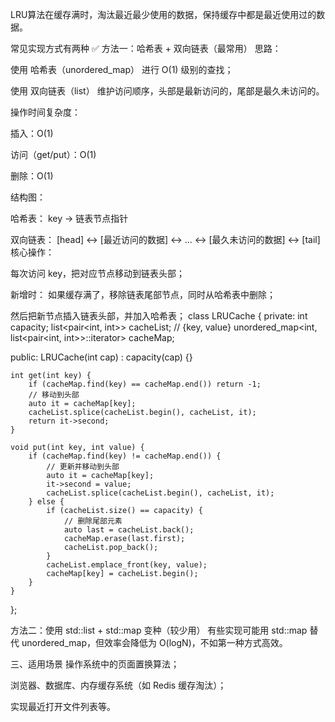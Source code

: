 LRU算法在缓存满时，淘汰最近最少使用的数据，保持缓存中都是最近使用过的数据。

常见实现方式有两种
✅ 方法一：哈希表 + 双向链表（最常用）
思路：

使用 哈希表（unordered_map） 进行 O(1) 级别的查找；

使用 双向链表（list） 维护访问顺序，头部是最新访问的，尾部是最久未访问的。

操作时间复杂度：

插入：O(1)

访问（get/put）：O(1)

删除：O(1)

结构图：

哈希表： key -> 链表节点指针

双向链表：
[head] <-> [最近访问的数据] <-> ... <-> [最久未访问的数据] <-> [tail]
核心操作：

每次访问 key，把对应节点移动到链表头部；

新增时：
如果缓存满了，移除链表尾部节点，同时从哈希表中删除；

然后把新节点插入链表头部，并加入哈希表；
class LRUCache {
private:
    int capacity;
    list<pair<int, int>> cacheList;  // {key, value}
    unordered_map<int, list<pair<int, int>>::iterator> cacheMap;

public:
    LRUCache(int cap) : capacity(cap) {}

    int get(int key) {
        if (cacheMap.find(key) == cacheMap.end()) return -1;
        // 移动到头部
        auto it = cacheMap[key];
        cacheList.splice(cacheList.begin(), cacheList, it);
        return it->second;
    }

    void put(int key, int value) {
        if (cacheMap.find(key) != cacheMap.end()) {
            // 更新并移动到头部
            auto it = cacheMap[key];
            it->second = value;
            cacheList.splice(cacheList.begin(), cacheList, it);
        } else {
            if (cacheList.size() == capacity) {
                // 删除尾部元素
                auto last = cacheList.back();
                cacheMap.erase(last.first);
                cacheList.pop_back();
            }
            cacheList.emplace_front(key, value);
            cacheMap[key] = cacheList.begin();
        }
    }
};



方法二：使用 std::list + std::map 变种（较少用）
有些实现可能用 std::map 替代 unordered_map，但效率会降低为 O(logN)，不如第一种方式高效。

三、适用场景
操作系统中的页面置换算法；

浏览器、数据库、内存缓存系统（如 Redis 缓存淘汰）；

实现最近打开文件列表等。